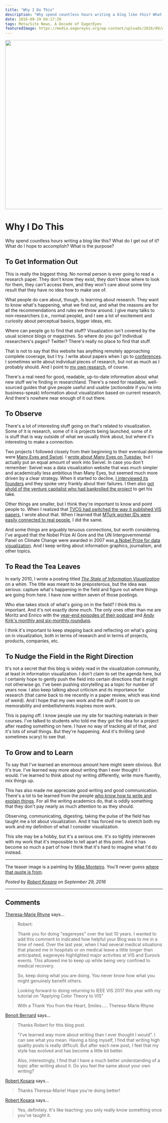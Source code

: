 ```yaml
---
title: "Why I Do This"
description: "Why spend countless hours writing a blog like this? What do I get out of it? What do I hope to accomplish? What is the purpose?"
date: 2016-09-29 04:17:29
tags: Meta/Site News, A Decade of EagerEyes
featuredImage: https://media.eagereyes.org/wp-content/uploads/2016/09/why-teaser.jpg
---
```


<p align="center"><img src="https://media.eagereyes.org/wp-content/uploads/2016/09/why-teaser.jpg" width="720" height="540" /></p>

# Why I Do This

Why spend countless hours writing a blog like this? What do I get out of it? What do I hope to accomplish? What is the purpose?

## To Get Information Out

This is really the biggest thing. No normal person is ever going to read a research paper. They don't know they exist, they don't know where to look for them, they can't access them, and they won't care about some tiny result that they have no idea how to make use of.

What people do care about, though, is learning about research. They want to know what's happening, what we find out, and what the reasons are for all the recommendations and rules we throw around. I give many talks to non-researchers (i.e., normal people), and I see a lot of excitement and curiosity about perceptual basics, bigger ideas, etc.

Where can people go to find that stuff? Visualization isn't covered by the usual science blogs or magazines. So where do you go? Individual researchers's pages? Twitter? There's really no place to find that stuff.

That is not to say that this website has anything remotely approaching complete coverage, but I try. I write about papers when I go to <a href="https://eagereyes.org/tag/conference">conferences</a>. I sometimes write about individual pieces of research, but not as much as I probably should. And I point to <a href="https://eagereyes.org/section/papers">my own research</a>, of course.

There's a real need for good, readable, up-to-date information about what new stuff we're finding in researchland. There's a need for readable, well-sourced guides that give people useful and usable (<em>actionable</em> if you're into business-speak) information about visualization based on current research. And there's nowhere near enough of it out there.

## To Observe

There's a lot of interesting stuff going on that's related to visualization. Some of it is research, some of it is projects being launched, some of it is stuff that is way outside of what we usually think about, but where it's interesting to make a connection.

Two projects I followed closely from their beginning to their eventual demise were <a href="https://eagereyes.org/criticism/swivel-vs-many-eyes">Many Eyes and Swivel</a>. I <a href="https://eagereyes.org/blog/2016/the-controversies">wrote about Many Eyes on Tuesday</a>, but I actually put an equal amount of work into Swivel. In case you don't remember: Swivel was a data visualization website that was much simpler and academically less ambitious than Many Eyes, but seemed much more driven by a clear strategy. When it started to decline, <a href="https://eagereyes.org/criticism/the-rise-and-fall-of-swivel">I interviewed its founders</a> and they spoke very frankly about their failures. I then also <a href="https://eagereyes.org/criticism/swivel-part-2-solving-a-single-problem">got ahold of the venture capitalist who had bankrolled the project</a> to get his take.

Other things are smaller, but I think they're important to know and point people to. When I realized that <a href="https://eagereyes.org/blog/2015/vis-proceedings-now-in-the-january-issue-of-tvcg">TVCG had switched the way it published VIS papers</a>, I wrote about that. When I learned that <a href="https://eagereyes.org/blog/2016/mturk-ids-are-not-anonymous">MTurk worker IDs were easily connected to real people</a>, I did the same.

And some things are arguably tenuous connections, but worth considering. I've argued that the Nobel Prize Al Gore and the UN Intergovernmental Panel on Climate Change were awarded in 2007 was<a href="https://eagereyes.org/blog/2007/nobel-prize-for-charts"> a Nobel Prize for data visualization</a>. And I keep writing about information graphics, journalism, and other topics.

## To Read the Tea Leaves

In early 2010, I wrote a posting titled <a href="https://eagereyes.org/blog/2010/state-of-infovis-2010"><em>The State of Information Visualization</em></a> on a whim. The title was meant to be preposterous, but the idea was serious: capture what's happening in the field and figure out where things are going from here. I have now written seven of those postings.

Who else takes stock of what's going on in the field? I think this is important. And it's not exactly done much. The only ones other than me are Moritz and Enrico with the <a href="http://datastori.es">year-end episodes of their podcast</a> and <a href="http://visualisingdata.com">Andy Kirk's monthly and six-monthly roundups</a>.

I think it's important to keep stepping back and reflecting on what's going on in visualization, both in terms of research and in terms of projects, products, companies, etc.

## To Nudge the Field in the Right Direction

It's not a secret that this blog is widely read in the visualization community, at least in information visualization. I don't claim to set the agenda here, but I certainly hope to gently push the field into certain directions that it might not otherwise go. I've been pushing storytelling as a topic for number of years now. I also keep talking about criticism and its importance for research (that came back to me recently in a paper review, which was kind of weird). And I hope that my own work and the stuff I point to on memorability and embellishments inspires more work.

This is paying off. I know people use my site for teaching materials in their courses. I've talked to students who told me they got the idea for a project after reading something on here. I have no way of tracking all of that, and it's lots of small things. But they're happening. And it's thrilling (and sometimes scary) to see that.

## To Grow and to Learn

To say that I've learned an enormous amount here might seem obvious. But it's true. I've learned way more about writing than I ever thought I would. I've learned to think about my writing differently, write more fluently, mix things up.

This has also made me appreciate good writing and good communication. There's a lot to be learned from the people <a href="https://eagereyes.org/blog/2015/review-munroes-thing-explainer-and-pinkers-sense-of-style">who know how to write and explain things</a>. For all the writing academics do, that is oddly something that they don't pay nearly as much attention to as they should.

Observing, communicating, digesting, taking the pulse of the field has taught me a lot about visualization. And it has forced me to stretch both my work and my definition of what I consider visualization.

This site may be a hobby, but it's a serious one. It's so tightly interwoven with my work that it's impossible to tell apart at this point. And it has become so much a part of how I think that it's hard to imagine what I'd do instead.

<hr />

The teaser image is a painting by <a href="https://twitter.com/monteiro">Mike Monteiro</a>. You'll never guess <a href="http://www.grammarphobia.com/blog/2011/10/bridges.html">where that quote is from</a>.


_Posted by <a href="/about">Robert Kosara</a> on September 29, 2016_


<aside class="comments">

---
## Comments

<a href="http://theresamariehyne.com" rel="nofollow noopener" target="_blank">Theresa-Marie Rhyne</a> says…
>	Robert:  
>	
>	Thank you for doing "eagereyes" over the last 10 years.  I wanted to add this comment to indicated how helpful your Blog was to me in a time of need.  Over the last year, when I had several medical situations that placed me in hospitals or on medical leave a little longer than anticipated, eagereyes highlighted major activities at VIS and Eurovis events.  This allowed me to keep up while being very confined to medical recovery. 
>	
>	So, keep doing what you are doing.  You never know how what you might genuinely benefit others.
>	
>	Looking forward to doing returning to IEEE VIS 2017 this year with my tutorial on "Applying Color Theory to VIS" 
>	
>	With a Thank You from the Heart,   Smiles..... Theresa-Marie Rhyne

<a href="https://benbernardblog.com" rel="nofollow noopener" target="_blank">Benoit Bernard</a> says…
>	Thanks Robert for this blog post.
>	
>	"I've learned way more about writing than I ever thought I would". I can see what you mean. Having a blog myself, I find that writing high quality posts is really difficult. But after each new post, I feel that my style has evolved and has become a little bit better.
>	
>	Also, interestingly, I find that I have a much better understanding of a topic after writing about it. Do you feel the same about your own writing?

<a href="http://eagereyes.org/about" rel="nofollow noopener" target="_blank">Robert Kosara</a> says…
>	Thanks Theresa-Marie! Hope you're doing better!

<a href="http://eagereyes.org/about" rel="nofollow noopener" target="_blank">Robert Kosara</a> says…
>	Yes, definitely. It's like teaching: you only really know something once you've taught it.

</aside>

